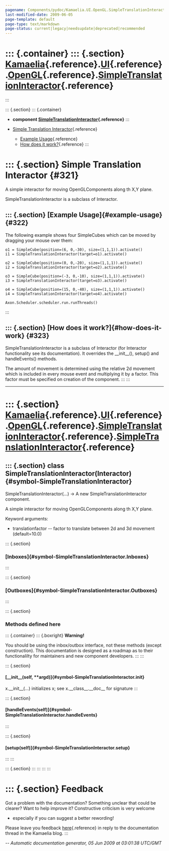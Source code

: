 ```yaml
---
pagename: Components/pydoc/Kamaelia.UI.OpenGL.SimpleTranslationInteractor
last-modified-date: 2009-06-05
page-template: default
page-type: text/markdown
page-status: current|legacy|needsupdate|deprecated|recommended
---
```

::: {.container}
::: {.section}
[Kamaelia](/Components/pydoc/Kamaelia.html){.reference}.[UI](/Components/pydoc/Kamaelia.UI.html){.reference}.[OpenGL](/Components/pydoc/Kamaelia.UI.OpenGL.html){.reference}.[SimpleTranslationInteractor](/Components/pydoc/Kamaelia.UI.OpenGL.SimpleTranslationInteractor.html){.reference}
=============================================================================================================================================================================================================================================================================================
:::

::: {.section}
::: {.container}
-   **component
    [SimpleTranslationInteractor](/Components/pydoc/Kamaelia.UI.OpenGL.SimpleTranslationInteractor.SimpleTranslationInteractor.html){.reference}**
:::

-   [Simple Translation Interactor](#321){.reference}
    -   [Example Usage](#322){.reference}
    -   [How does it work?](#323){.reference}
:::

::: {.section}
Simple Translation Interactor {#321}
=============================

A simple interactor for moving OpenGLComponents along th X,Y plane.

SimpleTranslationInteractor is a subclass of Interactor.

::: {.section}
[Example Usage]{#example-usage} {#322}
-------------------------------

The following example shows four SimpleCubes which can be moved by
dragging your mouse over them:

``` {.literal-block}
o1 = SimpleCube(position=(6, 0,-30), size=(1,1,1)).activate()
i1 = SimpleTranslationInteractor(target=o1).activate()

o2 = SimpleCube(position=(0, 0,-20), size=(1,1,1)).activate()
i2 = SimpleTranslationInteractor(target=o2).activate()

o3 = SimpleCube(position=(-3, 0,-10), size=(1,1,1)).activate()
i3 = SimpleTranslationInteractor(target=o3).activate()

o4 = SimpleCube(position=(15, 0,-40), size=(1,1,1)).activate()
i4 = SimpleTranslationInteractor(target=o4).activate()

Axon.Scheduler.scheduler.run.runThreads()
```
:::

::: {.section}
[How does it work?]{#how-does-it-work} {#323}
--------------------------------------

SimpleTranslationInteractor is a subclass of Interactor (for Interactor
functionality see its documentation). It overrides the \_\_init\_\_(),
setup() and handleEvents() methods.

The amount of movement is determined using the relative 2d movement
which is included in every mouse event and multiplying it by a factor.
This factor must be specified on creation of the component.
:::
:::

------------------------------------------------------------------------

::: {.section}
[Kamaelia](/Components/pydoc/Kamaelia.html){.reference}.[UI](/Components/pydoc/Kamaelia.UI.html){.reference}.[OpenGL](/Components/pydoc/Kamaelia.UI.OpenGL.html){.reference}.[SimpleTranslationInteractor](/Components/pydoc/Kamaelia.UI.OpenGL.SimpleTranslationInteractor.html){.reference}.[SimpleTranslationInteractor](/Components/pydoc/Kamaelia.UI.OpenGL.SimpleTranslationInteractor.SimpleTranslationInteractor.html){.reference}
==========================================================================================================================================================================================================================================================================================================================================================================================================================================

::: {.section}
class SimpleTranslationInteractor(Interactor) {#symbol-SimpleTranslationInteractor}
---------------------------------------------

SimpleTranslationInteractor(\...) -\> A new SimpleTranslationInteractor
component.

A simple interactor for moving OpenGLComponents along th X,Y plane.

Keyword arguments:

-   translationfactor \-- factor to translate between 2d and 3d movement
    (default=10.0)

::: {.section}
### [Inboxes]{#symbol-SimpleTranslationInteractor.Inboxes}
:::

::: {.section}
### [Outboxes]{#symbol-SimpleTranslationInteractor.Outboxes}
:::

::: {.section}
### Methods defined here

::: {.container}
::: {.boxright}
**Warning!**

You should be using the inbox/outbox interface, not these methods
(except construction). This documentation is designed as a roadmap as to
their functionalilty for maintainers and new component developers.
:::
:::

::: {.section}
#### [\_\_init\_\_(self, \*\*argd)]{#symbol-SimpleTranslationInteractor.__init__}

x.\_\_init\_\_(\...) initializes x; see x.\_\_class\_\_.\_\_doc\_\_ for
signature
:::

::: {.section}
#### [handleEvents(self)]{#symbol-SimpleTranslationInteractor.handleEvents}
:::

::: {.section}
#### [setup(self)]{#symbol-SimpleTranslationInteractor.setup}
:::
:::

::: {.section}
:::
:::
:::
:::

::: {.section}
Feedback
========

Got a problem with the documentation? Something unclear that could be
clearer? Want to help improve it? Constructive criticism is very welcome
- especially if you can suggest a better rewording!

Please leave you feedback
[here](../../../cgi-bin/blog/blog.cgi?rm=viewpost&nodeid=1142023701){.reference}
in reply to the documentation thread in the Kamaelia blog.
:::

*\-- Automatic documentation generator, 05 Jun 2009 at 03:01:38 UTC/GMT*
